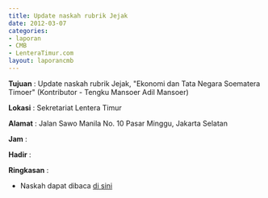 ```yaml
---
title: Update naskah rubrik Jejak
date: 2012-03-07
categories:
- laporan
- CMB
- LenteraTimur.com
layout: laporancmb
---
```


**Tujuan** : Update naskah rubrik Jejak, "Ekonomi dan Tata Negara Soematera Timoer" (Kontributor - Tengku Mansoer Adil Mansoer)	

**Lokasi** : Sekretariat Lentera Timur

**Alamat** : Jalan Sawo Manila No. 10 Pasar Minggu, Jakarta Selatan

**Jam** : 

**Hadir** : 

**Ringkasan** : 
* Naskah dapat dibaca [di sini](http://www.lenteratimur.com/2012/03/ekonomi-dan-tata-negara-soematera-timoer/)
